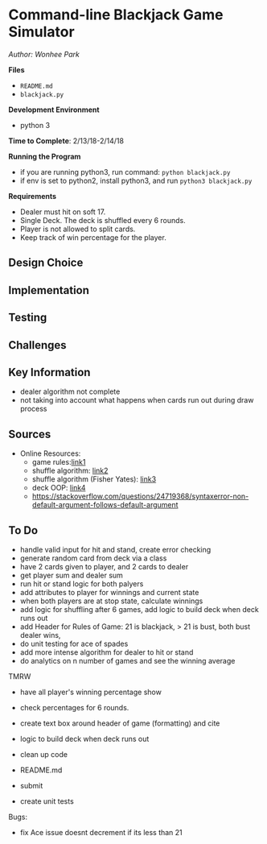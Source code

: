 # Command-line Blackjack Game Simulator

*Author: Wonhee Park*

**Files**
* ```README.md```
* ```blackjack.py```

**Development Environment**
* python 3

**Time to Complete**: 2/13/18-2/14/18

**Running the Program**
* if you are running python3, run command: ```python blackjack.py``` 
* if env is set to python2, install python3, and run ```python3 blackjack.py```

**Requirements**
* Dealer must hit on soft 17.
* Single Deck. The deck is shuffled every 6 rounds.
* Player is not allowed to split cards.
* Keep track of win percentage for the player.

## Design Choice


## Implementation


## Testing


## Challenges


## Key Information
- dealer algorithm not complete
- not taking into account what happens when cards run out during draw process

## Sources
* Online Resources:
	* game rules:[link1](http://www.blackjackinfo.com/blackjack-rules.php)
	* shuffle algorithm: [link2](https://www.programiz.com/python-programming/examples/shuffle-card)
	* shuffle algorithm (Fisher Yates): [link3](http://code.activestate.com/recipes/360461-fisher-yates-shuffle/)
	* deck OOP: [link4](https://www.youtube.com/watch?v=t8YkjDH86Y4)
	* https://stackoverflow.com/questions/24719368/syntaxerror-non-default-argument-follows-default-argument


## To Do
* handle valid input for hit and stand, create error checking
* generate random card from deck via a class
* have 2 cards given to player, and 2 cards to dealer
* get player sum and dealer sum 
* run hit or stand logic for both palyers
* add attributes to player for winnings and current state
* when both players are at stop state, calculate winnings
* add logic for shuffling after 6 games, add logic to build deck when deck runs out
* add Header for Rules of Game: 21 is blackjack, > 21 is bust, both bust dealer wins, 
* do unit testing for ace of spades 
* add more intense algorithm for dealer to hit or stand
* do analytics on n number of games and see the winning average 

TMRW
- have all player's winning percentage show
- check percentages for 6 rounds. 
- create text box around header of game (formatting) and cite 
- logic to build deck when deck runs out
- clean up code 
- README.md 
- submit

- create unit tests

Bugs:
- fix Ace issue doesnt decrement if its less than 21

